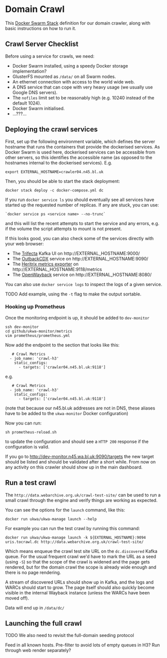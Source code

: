 Domain Crawl
============

This [Docker Swarm Stack](https://docs.docker.com/engine/reference/commandline/stack/)
definition for our domain crawler, along with basic instructions on how to run it.

Crawl Server Checklist
-----------------------

Before using a service for crawls, we need:

- Docker Swarm installed, using a speedy Docker storage implementation?
- GlusterFS mounted as `/data/` on all Swarm nodes.
- An ethernet connection with access to the world wide web.
- A DNS service that can cope with very heavy usage (we usually use Google DNS servers).
- The `nofiles` limit set to be reasonably high (e.g. 10240 instead of the default 1024).
- Docker Swarm initialised.
- ...???...


Deploying the crawl services
----------------------------

First, set up the following environment variable, which defines the server
hostname that runs the containers that provide the dockerised services. As Docker Swarm is used here, dockerised services can be accessible from other servers, so this identifies the accessible name (as opposed to the hostnames internal to the dockerised services). 
E.g.

    export EXTERNAL_HOSTNAME=crawler04.n45.bl.uk

Then, you should be able to start the stack deployment:

    docker stack deploy -c docker-compose.yml dc

If you run `docker service ls` you should eventually see all services have started up
the requested number of replicas. If any are stuck, you can use:

    `docker service ps <service name> --no-trunc`

and this will list the recent attempts to start the service and any errors,
e.g. if the volume the script attempts to mount is not present.

If this looks good, you can also check some of the services directly with your web browser:

- The [Trifecta](https://github.com/ldaniels528/trifecta) Kafka UI on http://EXTERNAL_HOSTNAME:9000/
- The [OutbackCDX](https://github.com/nla/outbackcdx) service on http://EXTERNAL_HOSTNAME:9090/
- The [Heritrix metrics exporter](https://github.com/ukwa/ukwa-monitor/tree/master/heritrix3_exporter) on http://EXTERNAL_HOSTNAME:9118/metrics
- The [OpenWayback](https://github.com/ukwa/waybacks) service on http://EXTERNAL_HOSTNAME:8080/

You can also use `docker service logs` to inspect the logs of a given service.

TODO Add example, using the `-t` flag to make the output sortable.

### Hooking up Prometheus

Once the monitoring endpoint is up, it should be added to `dev-monitor`

    ssh dev-monitor
    cd github/ukwa-monitor/metrics
    vim prometheus/prometheus.yml

Now add the endpoint to the section that looks like this:

```
   # Crawl Metrics
  - job_name: 'crawl-h3'
    static_configs:
      - targets: ['crawler04.n45.bl.uk:9118']
```

e.g.

```
   # Crawl Metrics
  - job_name: 'crawl-h3'
    static_configs:
      - targets: ['crawler04.n45.bl.uk:9118']
```

(note that because our n45.bl.uk addresses are not in DNS, these aliases have to be added to the `ukwa-monitor` Docker configuration)

Now you can run:

    sh prometheus-reload.sh

to update the configuration and should see a `HTTP 200` response if the configuration is valid.

If you go to http://dev-monitor.n45.wa.bl.uk:9090/targets the new target
should be listed and should be validated after a short while. From now on
any activity on this crawler should show up in the main dashboard.

Run a test crawl
----------------

The `http://data.webarchive.org.uk/crawl-test-site/` can be used to run
a small crawl through the engine and verify things are working as expected.

You can see the options for the `launch` command, like this:

    docker run ukwa/ukwa-manage launch --help

For example you can run the test crawl by running this command:

    docker run ukwa/ukwa-manage launch -k ${EXTERNAL_HOSTNAME}:9094 uris.tocrawl.dc http://data.webarchive.org.uk/crawl-test-site/

Which means enqueue the crawl test site URL on the `dc.discovered` Kafka queue. For the usual frequent crawl we'd have to mark the URL as a seed (using `-S`) so that the scope of the crawl is widened and the page gets rendered, but for the domain crawl the scope is already wide enough and there is no page rendering.

A stream of discovered URLs should show up in Kafka, and the logs and WARCs should start to grow. The page itself should also quickly become visible in the internal Wayback instance (unless the WARCs have been moved off).

Data will end up in `/data/dc/`

Launching the full crawl
------------------------

TODO We also need to revisit the full-domain seeding protocol

Feed in all known hosts. Pre-filter to avoid lots of empty queues in H3? Run through web render separately?


